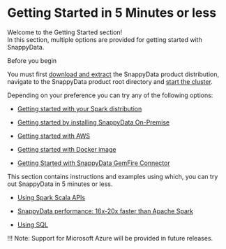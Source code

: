 # Getting Started in 5 Minutes or less

Welcome to the Getting Started section! <br>
In this section, multiple options are provided for getting started with SnappyData.

<heading2>Before you begin<heading2>

You must first [download and extract](install.md) the SnappyData product distribution, navigate to the SnappyData product root directory and [start the cluster](howto/start_snappy_cluster.md).

Depending on your preference you can try any of the following options:


* [Getting started with your Spark distribution](quickstart/getting_started_with_your_spark_distribution.md)

* [Getting started by installing SnappyData On-Premise](quickstart/getting_started_by_installing_snappydata_on-premise.md)

* [Getting started with AWS](quickstart/getting_started_on_aws.md)

* [Getting started with Docker image](quickstart/getting_started_with_docker_image.md)

* [Getting Started with SnappyData GemFire Connector](quickstart/getting_started_gemfire_connector)

This section contains instructions and examples using which, you can try out SnappyData in 5 minutes or less. 

* [Using Spark Scala APIs](quickstart/using_spark_scala_apis.md)

* [SnappyData performance: 16x-20x faster than Apache Spark](quickstart/performance_apache_spark.md)

* [Using SQL](quickstart/using_sql.md)

!!! Note: 
	Support for Microsoft Azure will be provided in future releases.